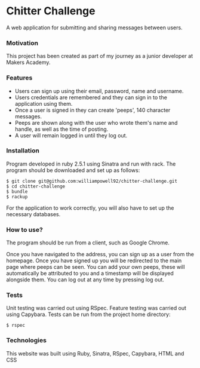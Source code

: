 # Chitter Challenge

A web application for submitting and sharing messages between users.

### Motivation

This project has been created as part of my journey as a junior developer at Makers Academy.

### Features

- Users can sign up using their email, password, name and username.
- Users credentials are remembered and they can sign in to the application using them.
- Once a user is signed in they can create 'peeps', 140 character messages.
- Peeps are shown along with the user who wrote them's name and handle, as well as the time of posting.
- A user will remain logged in until they log out.

### Installation

Program developed in ruby 2.5.1 using Sinatra and run with rack. The program should be downloaded and set up as follows:

```
$ git clone git@github.com:williampowell92/chitter-challenge.git
$ cd chitter-challenge
$ bundle
$ rackup
```

For the application to work correctly, you will also have to set up the necessary databases.

### How to use?

The program should be run from a client, such as Google Chrome.

Once you have navigated to the address, you can sign up as a user from the homepage. Once you have signed up you will be redirected to the main page where peeps can be seen. You can add your own peeps, these will automatically be attributed to you and a timestamp will be displayed alongside them. You can log out at any time by pressing log out.

### Tests

Unit testing was carried out using RSpec. Feature testing was carried out using Capybara. Tests can be run from the project home directory:

```
$ rspec
```

### Technologies

This website was built using Ruby, Sinatra, RSpec, Capybara, HTML and CSS
